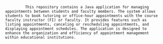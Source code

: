              This repository contains a Java application for managing appointments between students and faculty members. The system allows students to book tutoring or office-hour appointments with the course faculty instructor (FI) or faculty. It provides features such as listing appointments, canceling or rescheduling appointments, and displaying appointment schedules. The application is designed to enhance the organization and efficiency of appointment management within educational institutions.
